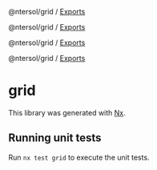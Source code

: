 @ntersol/grid / [Exports](modules.md)

@ntersol/grid / [Exports](modules.md)

@ntersol/grid / [Exports](modules.md)

@ntersol/grid / [Exports](modules.md)

# grid

This library was generated with [Nx](https://nx.dev).

## Running unit tests

Run `nx test grid` to execute the unit tests.
